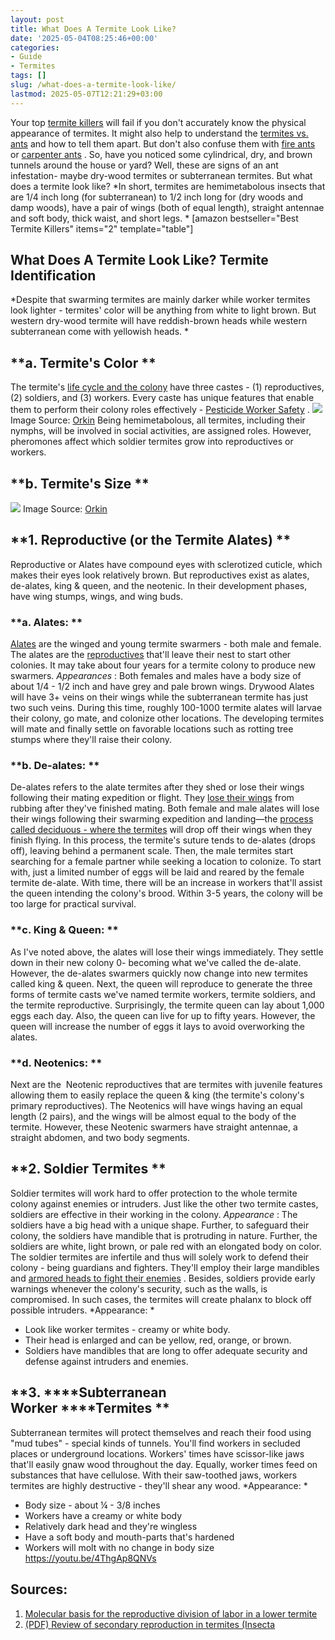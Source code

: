 ```yaml
---
layout: post
title: What Does A Termite Look Like?
date: '2025-05-04T08:25:46+00:00'
categories:
- Guide
- Termites
tags: []
slug: /what-does-a-termite-look-like/
lastmod: 2025-05-07T12:21:29+03:00
---
```


Your top
[termite killers](https://pestpolicy.com/best-termite-killer/)
will fail if you don't accurately know the physical appearance of termites. It might also help to understand the
[termites vs. ants](https://pestpolicy.com/flying-ants-vs-termites/)
and how to tell them apart.
But don't also confuse them with
[fire ants](https://pestpolicy.com/best-fire-ant-killer-for-lawns/)
or
[carpenter ants](https://pestpolicy.com/best-ant-killer/)
. So, have you noticed some
cylindrical, dry, and brown tunnels around the house or yard? Well, these are signs of an ant infestation- maybe dry-wood termites or subterranean termites. But what does a termite look like?
*In short, termites are hemimetabolous insects that are 1/4 inch long (for subterranean) to 1/2 inch long for (dry woods and damp woods), have a pair of wings (both of equal length), straight antennae and soft body, thick waist, and short legs. *
[amazon bestseller="Best Termite Killers" items="2" template="table"]
## What Does A Termite Look Like? Termite Identification
*Despite that swarming termites are mainly darker while worker termites look lighter - termites' color will be anything from white to light brown. But western dry-wood termite will have reddish-brown heads while western subterranean come with yellowish heads. *
## **a. Termite's Color **
The termite's
[life cycle and the colony](https://pestpolicy.com/bed-bug-eggs/)
have three castes - (1) reproductives, (2) soldiers, and (3) workers. Every caste has unique features that enable them to perform their colony roles effectively -
[Pesticide Worker Safety](https://www.epa.gov/pesticides)
.
![](/assets/img/content/what_color_are_termites.png)
Image Source:
[Orkin](https://www.domyown.com/termite-identification-guide-a-476.html)
Being hemimetabolous, all termites, including their nymphs, will be involved in social activities, are assigned roles. However, pheromones affect which soldier termites grow into reproductives or workers.
## **b. Termite's Size **
![](/assets/img/content/how_big_are_termites_termite_size_comparison.png)
Image Source:
[Orkin](https://www.domyown.com/termite-identification-guide-a-476.html)
## **1. Reproductive (or the Termite ****Alates****) **
Reproductive or Alates have compound eyes with sclerotized cuticle, which makes their eyes look relatively brown.
But reproductives exist as alates, de-alates, king & queen, and the neotenic. In their development phases, have wing stumps, wings, and wing buds.
### **a. Alates: **
[Alates](https://en.wikipedia.org/wiki/Alate)
are the winged and young termite swarmers - both male and female. The alates are the
[reproductives](https://en.wikipedia.org/wiki/Termite)
that'll leave their nest to start other colonies. It may take about four years for a termite colony to produce new swarmers.
*Appearances*
: Both females and males have a body size of about 1/4 - 1/2 inch and have grey and pale brown wings. Drywood Alates will have 3+ veins on their wings while the subterranean termite has just two such veins.
During this time, roughly 100-1000 termite alates will larvae their colony, go mate, and colonize other locations. The developing termites will mate and finally settle on favorable locations such as rotting tree stumps where they'll raise their colony.
### **b. De-alates: **
De-alates refers to the alate termites after they shed or lose their wings following their mating expedition or flight. They
[lose their wings](https://pestpolicy.com/do-bed-bugs-have-wings/)
from rubbing after they've finished mating.
Both female and male alates will lose their wings following their swarming expedition and landing—the
[process called deciduous - where the termites](https://pestpolicy.com/termite-fumigation/)
will drop off their wings when they finish flying.
In this process, the termite's suture tends to de-alates (drops off), leaving behind a permanent scale. Then, the male termites start searching for a female partner while seeking a location to colonize.
To start with, just a limited number of eggs will be laid and reared by the female termite de-alate.
With time, there will be an increase in workers that'll assist the queen intending the colony's brood. Within 3-5 years, the colony will be too large for practical survival.
### **c. King & Queen: **
As I've noted above, the alates will lose their wings immediately. They settle down in their new colony 0- becoming what we've called the de-alate. However, the de-alates swarmers quickly now change into new termites called king & queen.
Next, the queen will reproduce to generate the three forms of termite casts we've named termite workers, termite soldiers, and the termite reproductive.
Surprisingly, the termite queen can lay about 1,000 eggs each day. Also, the queen can live for up to fifty years. However, the queen will increase the number of eggs it lays to avoid overworking the alates.
### **d. Neotenics: **
Next are the  Neotenic reproductives that are termites with juvenile features allowing them to easily replace the queen & king (the termite's colony's primary reproductives).
The Neotenics will have wings having an equal length (2 pairs), and the wings will be almost equal to the body of the termite. However, these Neotenic swarmers have straight antennae, a straight abdomen, and two body segments.
## **2. Soldier Termites **
Soldier termites will work hard to offer protection to the whole termite colony against enemies or intruders. Just like the other two termite castes, soldiers are effective in their working in the colony.
*Appearance*
: The soldiers have a big head with a unique shape. Further, to safeguard their colony, the soldiers have mandible that is protruding in nature. Further, the soldiers are white, light brown, or pale red with an elongated body on color.
The soldier termites are infertile and thus will solely work to defend their colony - being guardians and fighters. They'll employ their large mandibles and
[armored heads to fight their enemies](https://acoustics.org/pressroom/httpdocs/152nd/fink.html)
.
Besides, soldiers provide early warnings whenever the colony's security, such as the walls, is compromised. In such cases, the termites will create phalanx to block off possible intruders.
*Appearance: *
- Look like worker termites - creamy or white body.
- Their head is enlarged and can be yellow, red, orange, or brown.
- Soldiers have mandibles that are long to offer adequate security and defense against intruders and enemies.
## **3. ****Subterranean Worker ****Termites **
Subterranean termites will protect themselves and reach their food using "mud tubes" - special kinds of tunnels. You'll find workers in secluded places or underground locations.
Workers' times have scissor-like jaws that'll easily gnaw wood throughout the day. Equally, worker times feed on substances that have cellulose.
With their saw-toothed jaws, workers termites are highly destructive - they'll shear any wood.
*Appearance: *
- Body size - about ¼ - 3/8 inches
- Workers have a creamy or white body
- Relatively dark head and they're wingless
- Have a soft body and mouth-parts that's hardened
- Workers will molt with no change in body size
https://youtu.be/4ThgAp8QNVs
## Sources:
1. [Molecular basis for the reproductive division of labor in a lower termite](https://bmcgenomics.biomedcentral.com/articles/10.1186/1471-2164-8-198)
2. [(PDF) Review of secondary reproduction in termites (Insecta](https://www.researchgate.net/publication/287843812_Review_of_secondary_reproduction_in_termites_Insecta_Isoptera_with_comments_on_its_role_in_termite_ecology_and_social_evolution)
